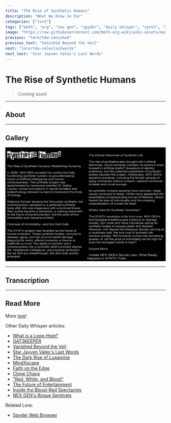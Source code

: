 ```yaml
---
title: "The Rise of Synthetic Humans"
description: "What We Know So Far"
categories: ["lore"]
tags: ["bmth", "arg", "nex gen", "spyder", "daily whisper", "synth", "synths"]
image: "https://raw.githubusercontent.com/bmth-arg-wiki/wiki-assets/main/lore/webbrowser/dailywhisper/synth-300x300.png"
previous: "lore/tdw-vanished"
previous_text: "Vanished Beyond the Veil"
next: "lore/tdw-valexlastwords"
next_text: "Star Jayven Valex's Last Words"
---
```

# The Rise of Synthetic Humans

> Coming soon!

***

## About



***

## Gallery

![synth rise article](https://raw.githubusercontent.com/bmth-arg-wiki/wiki-assets/main/lore/webbrowser/dailywhisper/synth.png)

***

## Transcription



***

## Read More

More [lore](lore)!

Other Daily Whisper articles:

- [What is a Loop-Hole?](tdw-loophole)
- [GAT3KEEPER](tdw-gatekeeper)
- [Vanished Beyond the Veil](tdw-vanished)
- [Star Jayven Valex's Last Words](tdw-valexlastwords)
- [The Dark Rise of Lupamine](tdw-riseoflupamine)
- [MindXscape](tdw-mindxscape)
- [Faith on the Edge](tdw-faithedge)
- [Clone Chaos](tdw-clonechaos)
- ["Red, White, and Blood"](tdw-redwhiteblood)
- [The Future of Entertainment](tdw-futureentertainment)
- [Inside the Blood-Red Spectacles](tdw-bloodredspectacles)
- [NEX GEN's Rogue Sentinels](tdw-roguesentinels)

Related Lore:

- [Spyder Web Browser](webbrowser)
